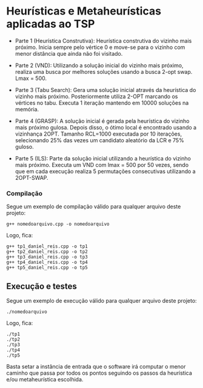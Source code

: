 # Heurísticas e Metaheurísticas aplicadas ao TSP

* Parte 1 (Heurística Construtiva): Heurística construtiva do vizinho mais próximo. Inicia sempre pelo vértice 0 e move-se para o vizinho com menor distância que ainda não foi visitado.

* Parte 2 (VND): Utilizando a solução inicial do vizinho mais próximo, realiza uma busca por melhores soluções usando a busca 2-opt swap. Lmax = 500.

* Parte 3 (Tabu Search): Gera uma solução inicial através da heurística do vizinho mais próximo. Posteriormente utiliza 2-OPT marcando os vértices no tabu. Executa 1 iteração mantendo em 10000 soluções na memória.

* Parte 4 (GRASP): A solução inicial é gerada pela heurística do vizinho mais próximo gulosa. Depois disso, o ótimo local é encontrado usando a vizinhança 2OPT. Tamanho RCL=1000 executada por 10 iterações, selecionando 25% das vezes um candidato aleatório da LCR e 75% guloso.

* Parte 5 (ILS): Parte da solução inicial utilizando a heurística do vizinho mais próximo. Executa um VND com lmax = 500 por 50 vezes, sendo que em cada execução realiza 5 permutações consecutivas utilizando a 2OPT-SWAP.

### Compilação

Segue um exemplo de compilação válido para qualquer arquivo deste projeto:

```
g++ nomedoarquivo.cpp -o nomedoarquivo
```

Logo, fica:

```
g++ tp1_daniel_reis.cpp -o tp1
g++ tp2_daniel_reis.cpp -o tp2
g++ tp3_daniel_reis.cpp -o tp3
g++ tp4_daniel_reis.cpp -o tp4
g++ tp5_daniel_reis.cpp -o tp5
```

## Execução e testes

Segue um exemplo de execução válido para qualquer arquivo deste projeto:

```
./nomedoarquivo
```

Logo, fica:

```
./tp1
./tp2
./tp3
./tp4
./tp5
```

Basta setar a instância de entrada que o software irá computar o menor caminho que passa por todos os pontos seguindo os passos da heurística e/ou metaheurística escolhida.
